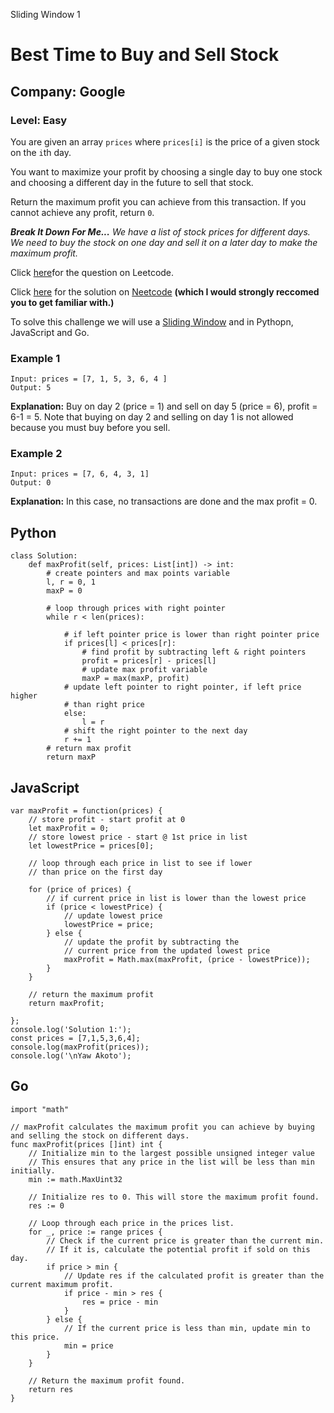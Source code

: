 Sliding Window 1
# Best Time to Buy and Sell Stock
## Company: Google
### Level: Easy

You are given an array `prices` where `prices[i]` is the price of a given stock on the `i`th day.

You want to maximize your profit by choosing a single day to buy one stock and choosing a different day in the future to sell that stock.

Return the maximum profit you can achieve from this transaction. If you cannot achieve any profit, return `0`.

***Break It Down For Me...***
*We have a list of stock prices for different days.
We need to buy the stock on one day and sell it on a later day to make the maximum profit.*

Click [here](https://leetcode.com/problems/best-time-to-buy-and-sell-stock/description/)for the question on Leetcode.

Click [here](https://www.youtube.com/watch?v=1pkOgXD63yU) for the solution on [Neetcode](https://neetcode.io/) **(which I would strongly reccomed you to get familiar with.)**

To solve this challenge we will use a [Sliding Window](https://builtin.com/data-science/sliding-window-algorithm) and in Pythopn, JavaScript and Go.

### Example 1
```
Input: prices = [7, 1, 5, 3, 6, 4 ]
Output: 5
```
**Explanation:** Buy on day 2 (price = 1) and sell on day 5 (price = 6), profit = 6-1 = 5.
Note that buying on day 2 and selling on day 1 is not allowed because you must buy before you sell.

### Example 2
```
Input: prices = [7, 6, 4, 3, 1]
Output: 0
```
**Explanation:** In this case, no transactions are done and the max profit = 0.

## Python
```
class Solution:
    def maxProfit(self, prices: List[int]) -> int:
        # create pointers and max points variable
        l, r = 0, 1
        maxP = 0

        # loop through prices with right pointer
        while r < len(prices):

            # if left pointer price is lower than right pointer price
            if prices[l] < prices[r]:
                # find profit by subtracting left & right pointers
                profit = prices[r] - prices[l]
                # update max profit variable
                maxP = max(maxP, profit) 
            # update left pointer to right pointer, if left price higher
            # than right price
            else:
                l = r
            # shift the right pointer to the next day
            r += 1
        # return max profit
        return maxP
```

## JavaScript
```
var maxProfit = function(prices) {
    // store profit - start profit at 0
    let maxProfit = 0;
    // store lowest price - start @ 1st price in list
    let lowestPrice = prices[0];
    
    // loop through each price in list to see if lower
    // than price on the first day
    
    for (price of prices) {
        // if current price in list is lower than the lowest price
        if (price < lowestPrice) {
            // update lowest price
            lowestPrice = price;
        } else {
            // update the profit by subtracting the
            // current price from the updated lowest price
            maxProfit = Math.max(maxProfit, (price - lowestPrice));
        }
    }
    
    // return the maximum profit
    return maxProfit;
    
};
console.log('Solution 1:');
const prices = [7,1,5,3,6,4];
console.log(maxProfit(prices));
console.log('\nYaw Akoto');
```

## Go
```
import "math"

// maxProfit calculates the maximum profit you can achieve by buying and selling the stock on different days.
func maxProfit(prices []int) int {
    // Initialize min to the largest possible unsigned integer value
    // This ensures that any price in the list will be less than min initially.
    min := math.MaxUint32
    
    // Initialize res to 0. This will store the maximum profit found.
    res := 0

    // Loop through each price in the prices list.
    for _, price := range prices {
        // Check if the current price is greater than the current min.
        // If it is, calculate the potential profit if sold on this day.
        if price > min {
            // Update res if the calculated profit is greater than the current maximum profit.
            if price - min > res {
                res = price - min
            }
        } else {
            // If the current price is less than min, update min to this price.
            min = price
        }
    }

    // Return the maximum profit found.
    return res
}
```